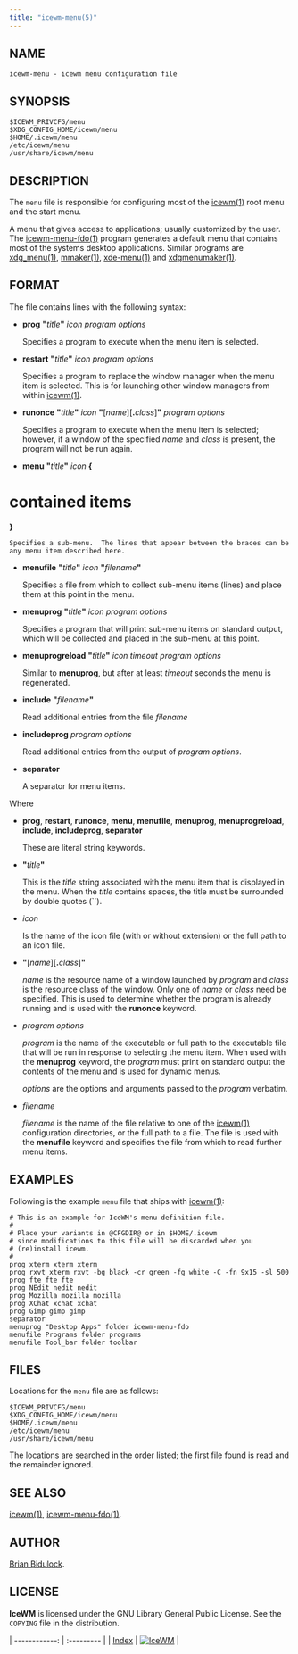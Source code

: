 ```yaml
---
title: "icewm-menu(5)"
---
```

## NAME

    icewm-menu - icewm menu configuration file

## SYNOPSIS

    $ICEWM_PRIVCFG/menu
    $XDG_CONFIG_HOME/icewm/menu
    $HOME/.icewm/menu
    /etc/icewm/menu
    /usr/share/icewm/menu

## DESCRIPTION

The `menu` file is responsible for configuring most of the [icewm(1)](icewm)
root menu and the start menu.

A menu that gives access to applications; usually customized by the user.
The [icewm-menu-fdo(1)](icewm-menu-fdo) program generates a default menu
that contains most of the systems desktop applications.
Similar programs are [xdg\_menu(1)](https://manned.org/xdg_menu.1), [mmaker(1)](https://manned.org/mmaker.1),
[xde-menu(1)](https://manned.org/xde-menu.1) and [xdgmenumaker(1)](https://manned.org/xdgmenumaker.1).

## FORMAT

The file contains lines with the following syntax:

- **prog** **"**_title_**"** _icon_ _program_ _options_

    Specifies a program to execute when the menu item is selected.

- **restart** **"**_title_**"** _icon_ _program_ _options_

    Specifies a program to replace the window manager when the menu item is
    selected.  This is for launching other window managers from within
    [icewm(1)](icewm).

- **runonce** **"**_title_**"** _icon_ **"**\[_name_\]\[**.**_class_\]**"** _program_ _options_

    Specifies a program to execute when the menu item is selected; however,
    if a window of the specified _name_ and _class_ is present,
    the program will not be run again.

- **menu** **"**_title_**"** _icon_ **{**
 # contained items
 **}**

    Specifies a sub-menu.  The lines that appear between the braces can be
    any menu item described here.

- **menufile** **"**_title_**"** _icon_ **"**_filename_**"**

    Specifies a file from which to collect sub-menu items (lines) and place
    them at this point in the menu.

- **menuprog** **"**_title_**"** _icon_ _program_ _options_

    Specifies a program that will print sub-menu items on standard output,
    which will be collected and placed in the sub-menu at this point.

- **menuprogreload** **"**_title_**"** _icon_ _timeout_
_program_ _options_

    Similar to **menuprog**, but after at least _timeout_ seconds
    the menu is regenerated.

- **include** **"**_filename_**"**

    Read additional entries from the file _filename_

- **includeprog** _program_ _options_

    Read additional entries from the output of _program_ _options_.

- **separator**

    A separator for menu items.

Where

- **prog**, **restart**, **runonce**, **menu**, **menufile**,
**menuprog**, **menuprogreload**, **include**, **includeprog**, **separator**

    These are literal string keywords.

- **"**_title_**"**

    This is the _title_ string associated with the menu item that is
    displayed in the menu.  When the _title_ contains spaces, the title
    must be surrounded by double quotes (``).

- _icon_

    Is the name of the icon file (with or without extension) or the full
    path to an icon file.

- **"**\[_name_\]\[**.**_class_\]**"**

    _name_ is the resource name of a window launched by _program_ and
    _class_ is the resource class of the window.  Only one of
    _name_ or _class_ need be specified.  This is used to determine
    whether the program is already running and is used with the
    **runonce** keyword.

- _program_ _options_

    _program_ is the name of the executable or full path to the executable
    file that will be run in response to selecting the menu item.
    When used with the **menuprog** keyword, the _program_ must print on
    standard output the contents of the menu and is used for dynamic menus.

    _options_ are the options and arguments passed to the _program_
    verbatim.

- _filename_

    _filename_ is the name of the file relative to one of the [icewm(1)](icewm)
    configuration directories, or the full path to a file.  The file is used
    with the **menufile** keyword and specifies the file from which to read
    further menu items.

## EXAMPLES

Following is the example `menu` file that ships with [icewm(1)](icewm):

    # This is an example for IceWM's menu definition file.
    #
    # Place your variants in @CFGDIR@ or in $HOME/.icewm
    # since modifications to this file will be discarded when you
    # (re)install icewm.
    #
    prog xterm xterm xterm
    prog rxvt xterm rxvt -bg black -cr green -fg white -C -fn 9x15 -sl 500
    prog fte fte fte
    prog NEdit nedit nedit
    prog Mozilla mozilla mozilla
    prog XChat xchat xchat
    prog Gimp gimp gimp
    separator
    menuprog "Desktop Apps" folder icewm-menu-fdo
    menufile Programs folder programs
    menufile Tool_bar folder toolbar

## FILES

Locations for the `menu` file are as follows:

    $ICEWM_PRIVCFG/menu
    $XDG_CONFIG_HOME/icewm/menu
    $HOME/.icewm/menu
    /etc/icewm/menu
    /usr/share/icewm/menu

The locations are searched in the order listed; the first file found is
read and the remainder ignored.

## SEE ALSO

[icewm(1)](icewm),
[icewm-menu-fdo(1)](icewm-menu-fdo).

## AUTHOR

[Brian Bidulock](mailto:bidulock@openss7.org).

## LICENSE

**IceWM** is licensed under the GNU Library General Public License.
See the `COPYING` file in the distribution.

| ------------: | :--------- |
| [Index](/man) | [![IceWM](/images/logom.jpg "ice-wm.org")](https://ice-wm.org "ice-wm.org") |

